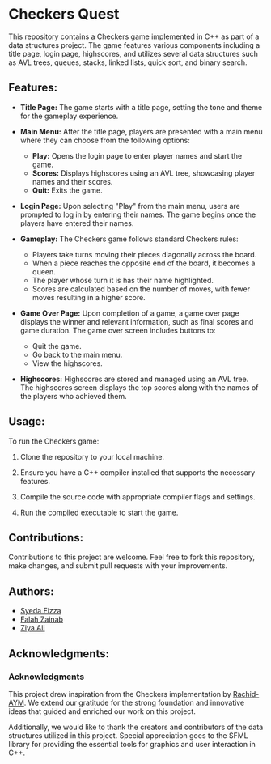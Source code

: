 # Checkers Quest

This repository contains a Checkers game implemented in C++ as part of a data structures project. The game features various components including a title page, login page, highscores, and utilizes several data structures such as AVL trees, queues, stacks, linked lists, quick sort, and binary search.

## Features:

- **Title Page:** The game starts with a title page, setting the tone and theme for the gameplay experience.

- **Main Menu:** After the title page, players are presented with a main menu where they can choose from the following options:
  - **Play:** Opens the login page to enter player names and start the game.
  - **Scores:** Displays highscores using an AVL tree, showcasing player names and their scores.
  - **Quit:** Exits the game.

- **Login Page:** Upon selecting "Play" from the main menu, users are prompted to log in by entering their names. The game begins once the players have entered their names.

- **Gameplay:** The Checkers game follows standard Checkers rules:
  - Players take turns moving their pieces diagonally across the board.
  - When a piece reaches the opposite end of the board, it becomes a queen.
  - The player whose turn it is has their name highlighted.
  - Scores are calculated based on the number of moves, with fewer moves resulting in a higher score.

- **Game Over Page:** Upon completion of a game, a game over page displays the winner and relevant information, such as final scores and game duration. The game over screen includes buttons to:
  - Quit the game.
  - Go back to the main menu.
  - View the highscores.

- **Highscores:** Highscores are stored and managed using an AVL tree. The highscores screen displays the top scores along with the names of the players who achieved them.

## Usage:

To run the Checkers game:

1. Clone the repository to your local machine.
   
2. Ensure you have a C++ compiler installed that supports the necessary features.
   
3. Compile the source code with appropriate compiler flags and settings.
   
4. Run the compiled executable to start the game.

## Contributions:

Contributions to this project are welcome. Feel free to fork this repository, make changes, and submit pull requests with your improvements.

## Authors:

- [Syeda Fizza](https://github.com/SFizzaR) 
- [Falah Zainab](https://github.com/FalahZainab)
- [Ziya Ali](https://github.com/ziyyaa1)

## Acknowledgments:

### Acknowledgments  
This project drew inspiration from the Checkers implementation by  [Rachid-AYM](https://github.com/Rachid-AYM/Projects/tree/main/Checkers). 
We extend our gratitude for the strong foundation and innovative ideas that guided and enriched our work on this project.

Additionally, we would like to thank the creators and contributors of the data structures utilized in this project. Special appreciation goes to the SFML library for providing the essential tools for graphics and user interaction in C++.
